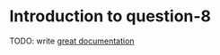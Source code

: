 # Introduction to question-8

TODO: write [great documentation](http://jacobian.org/writing/what-to-write/)

